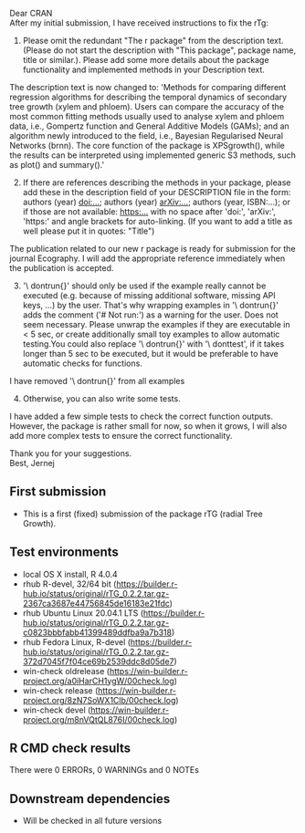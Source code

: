 Dear CRAN  
After my initial submission, I have received instructions to fix the rTg: 

1. Please omit the redundant "The r package" from the description text. (Please do not start the description with "This package", package name, title or similar.). Please add some more details about the package functionality and implemented methods in your Description text.

The description text is now changed to: 'Methods for comparing different regression algorithms for describing the temporal dynamics of secondary tree growth (xylem and phloem). Users can compare the accuracy of the most common fitting methods usually used to analyse xylem and phloem data, i.e., Gompertz function and General Additive Models (GAMs); and an algorithm newly introduced to the field, i.e., Bayesian Regularised Neural Networks (brnn). The core function of the package is XPSgrowth(), while the results can be interpreted using implemented generic S3 methods, such as plot() and summary().'

2. If there are references describing the methods in your package, please add these in the description field of your DESCRIPTION file in the form: authors (year) <doi:...>; authors (year) <arXiv:...>; authors (year, ISBN:...); or if those are not available: <https:...> with no space after 'doi:', 'arXiv:', 'https:' and angle brackets for auto-linking. (If you want to add a title as well please put it in quotes: "Title")

The publication related to our new r package is ready for submission for the journal Ecography. I will add the appropriate reference immediately when the publication is accepted. 

3. '\ dontrun{}' should only be used if the example really cannot be executed (e.g. because of missing additional software, missing API keys, ...) by the user. That's why wrapping examples in '\ dontrun{}' adds the comment ('# Not run:') as a warning for the user. Does not seem necessary. Please unwrap the examples if they are executable in < 5 sec, or create additionally small toy examples to allow automatic testing.You could also replace '\ dontrun{}' with '\ donttest', if it takes longer than 5 sec to be executed, but it would be preferable to have automatic checks for functions.

I have removed '\ dontrun{}' from all examples

4. Otherwise, you can also write some tests.

I have added a few simple tests to check the correct function outputs. However, the package is rather small for now, so when it grows, I will also add more complex tests to ensure the correct functionality.

Thank you for your suggestions.  
Best, Jernej 


##  First submission
* This is a first (fixed) submission of the package rTG (radial Tree Growth).

## Test environments
* local OS X install, R 4.0.4
* rhub R-devel, 32/64 bit (https://builder.r-hub.io/status/original/rTG_0.2.2.tar.gz-2367ca3687e44756845de16183e21fdc)
* rhub Ubuntu Linux 20.04.1 LTS (https://builder.r-hub.io/status/original/rTG_0.2.2.tar.gz-c0823bbbfabb41399489ddfba9a7b318)
* rhub Fedora Linux, R-devel (https://builder.r-hub.io/status/original/rTG_0.2.2.tar.gz-372d7045f7f04ce69b2539ddc8d05de7)
* win-check oldrelease (https://win-builder.r-project.org/a0iHarCH1ygW/00check.log)
* win-check release (https://win-builder.r-project.org/8zN7SoWX1Clb/00check.log)
* win-check devel (https://win-builder.r-project.org/m8nVQtQL876I/00check.log)

## R CMD check results
There were 0 ERRORs, 0 WARNINGs and 0 NOTEs

## Downstream dependencies
* Will be checked in all future versions

